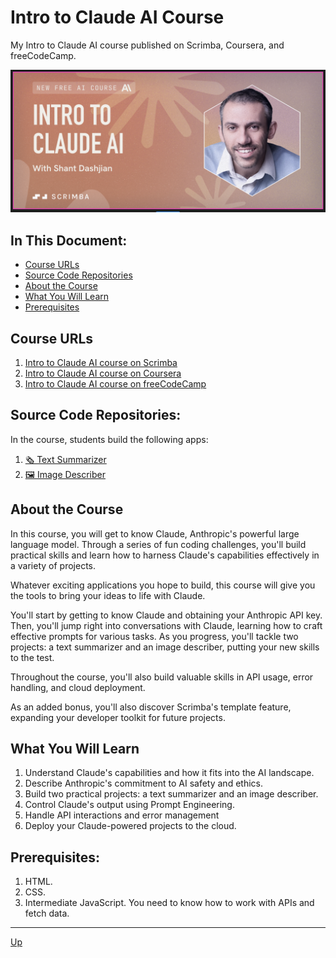 # Intro to Claude AI Course
My Intro to Claude AI course published on Scrimba, Coursera, and freeCodeCamp.

[<img src="images/course-card.png">](https://v2.scrimba.com/claude-ai-c09gsmkso3)

## In This Document:
  - [Course URLs](#course-urls)
  - [Source Code Repositories](#source-code-repositories)
  - [About the Course](#about-the-course)
  - [What You Will Learn](#what-you-will-learn)
  - [Prerequisites](#prerequisites)

## Course URLs
1. [Intro to Claude AI course on Scrimba](https://v2.scrimba.com/claude-ai-c09gsmkso3)
2. [Intro to Claude AI course on Coursera](https://www.coursera.org/learn/intro-to-claude-ai)
3. [Intro to Claude AI course on freeCodeCamp](https://www.youtube.com/watch?v=QfJB9d0J3Iw)

## Source Code Repositories:
In the course, students build the following apps:
1. [🗞️ Text Summarizer](https://github.com/shantdashjian/the-summarizer)
2. [🖼️ Image Describer](https://github.com/shantdashjian/the-describer)
   
## About the Course
In this course, you will get to know Claude, Anthropic's powerful large language model. Through a series of fun coding challenges, you'll build practical skills and learn how to harness Claude's capabilities effectively in a variety of projects.

Whatever exciting applications you hope to build, this course will give you the tools to bring your ideas to life with Claude.

You'll start by getting to know Claude and obtaining your Anthropic API key. Then, you'll jump right into conversations with Claude, learning how to craft effective prompts for various tasks. As you progress, you'll tackle two projects: a text summarizer and an image describer, putting your new skills to the test.

Throughout the course, you'll also build valuable skills in API usage, error handling, and cloud deployment.

As an added bonus, you'll also discover Scrimba's template feature, expanding your developer toolkit for future projects.

## What You Will Learn
1. Understand Claude's capabilities and how it fits into the AI landscape.
2. Describe Anthropic's commitment to AI safety and ethics.
3. Build two practical projects: a text summarizer and an image describer.
4. Control Claude's output using Prompt Engineering.
5. Handle API interactions and error management
6. Deploy your Claude-powered projects to the cloud.

## Prerequisites:
1. HTML.
2. CSS.
3. Intermediate JavaScript. You need to know how to work with APIs and fetch data.
   
<hr>

[Up](README.md)

